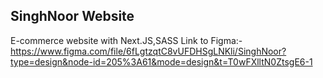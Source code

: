 ## SinghNoor Website
  E-commerce website with Next.JS,SASS
  Link to Figma:-https://www.figma.com/file/6fLgtzqtC8vUFDHSgLNKli/SinghNoor?type=design&node-id=205%3A61&mode=design&t=T0wFXlltN0ZtsgE6-1
